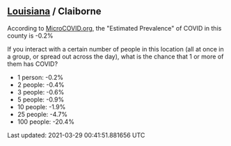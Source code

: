
## [Louisiana](/united-states/louisiana) / Claiborne

According to [MicroCOVID.org](http://microcovid.org),
the "Estimated Prevalence" of COVID in this county is -0.2%

If you interact with a certain number of people in this location
(all at once in a group, or spread out across the day), what is the chance that
1 or more of them has COVID?

- 1 person: -0.2%
- 2 people: -0.4%
- 3 people: -0.6%
- 5 people: -0.9%
- 10 people: -1.9%
- 25 people: -4.7%
- 100 people: -20.4%

Last updated: 2021-03-29 00:41:51.881656 UTC

